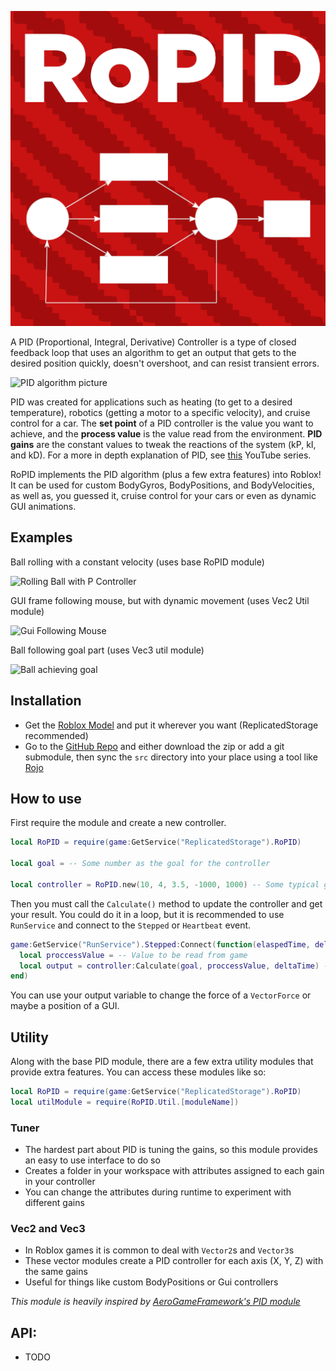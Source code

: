 ![Logo](logo/Logo.png)


A PID (Proportional, Integral, Derivative) Controller is a type of closed feedback loop that uses an algorithm to get an output that gets to the desired position quickly, doesn't overshoot, and can resist transient errors.

![PID algorithm picture](https://upload.wikimedia.org/wikipedia/commons/4/43/PID_en.svg)

PID was created for applications such as heating (to get to a desired temperature), robotics (getting a motor to a specific velocity), and cruise control for a car. The **set point** of a PID controller is the value you want to achieve, and the **process value** is the value read from the environment. **PID gains** are the constant values to tweak the reactions of the system (kP, kI, and kD). For a more in depth explanation of PID, see [this](https://youtube.com/playlist?list=PLn8PRpmsu08pQBgjxYFXSsODEF3Jqmm-y) YouTube series. 

RoPID implements the PID algorithm (plus a few extra features) into Roblox! It can be used for custom BodyGyros, BodyPositions, and BodyVelocities, as well as, you guessed it, cruise control for your cars or even as dynamic GUI animations. 

## Examples
Ball rolling with a constant velocity (uses base RoPID module)

![Rolling Ball with P Controller](https://media.giphy.com/media/fZro2MsFatkNbUwo28/giphy.gif)


GUI frame following mouse, but with dynamic movement (uses Vec2 Util module)

![Gui Following Mouse](https://media.giphy.com/media/YPG10EZf79qh4J9dAF/giphy.gif)


Ball following goal part (uses Vec3 util module)

![Ball achieving goal](https://media.giphy.com/media/YKjNJ1QsBc5IW10V4O/giphy.gif)


## Installation
- Get the  [Roblox Model](https://www.roblox.com/library/6607300586/RoPID)  and put it wherever you want (ReplicatedStorage recommended)
- Go to the [GitHub Repo](https://github.com/B-Ricey763/RoPID/) and either download the zip or add a git submodule, then sync the `src` directory into your place using a tool like [Rojo](https://rojo.space/docs/)

## How to use
First require the module and create a new controller.
```lua
local RoPID = require(game:GetService("ReplicatedStorage").RoPID)

local goal = -- Some number as the goal for the controller

local controller = RoPID.new(10, 4, 3.5, -1000, 1000) -- Some typical gains
```
Then you must call the `Calculate()` method to update the controller and get your result. You could do it in a loop, but it is recommended to use `RunService` and connect to the `Stepped` or `Heartbeat` event.
```lua
game:GetService("RunService").Stepped:Connect(function(elaspedTime, deltaTime)
  local proccessValue = -- Value to be read from game
  local output = controller:Calculate(goal, proccessValue, deltaTime) -- Don't forget the delta time parameter!
end)
```
You can use your output variable to change the force of a `VectorForce` or maybe a position of a GUI. 

## Utility
Along with the base PID module, there are a few extra utility modules that provide extra features. You can access these modules like so:
```lua
local RoPID = require(game:GetService("ReplicatedStorage").RoPID)
local utilModule = require(RoPID.Util.[moduleName])
```

### Tuner
- The hardest part about PID is tuning the gains, so this module provides an easy to use interface to do so
- Creates a folder in your workspace with attributes assigned to each gain in your controller 
- You can change the attributes during runtime to experiment with different gains

### Vec2 and Vec3 
- In Roblox games it is common to deal with `Vector2`s and `Vector3`s
- These vector modules create a PID controller for each axis (X, Y, Z) with the same gains
- Useful for things like custom BodyPositions or Gui controllers

*This module is heavily inspired by [AeroGameFramework's PID module](https://github.com/Sleitnick/AeroGameFramework/blob/43e4e02717e36ac83c820abc4461fb8afa2cd967/src/StarterPlayer/StarterPlayerScripts/Aero/Modules/PID.lua)*

## API:
- TODO

